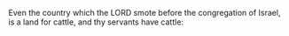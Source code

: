 Even the country which the LORD smote before the congregation of Israel, is a land for cattle, and thy servants have cattle:
